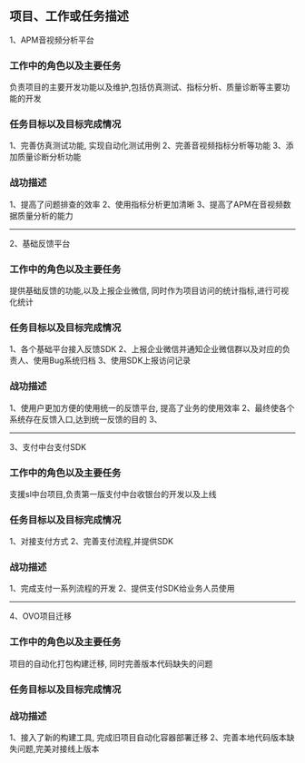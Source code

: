 ## 项目、工作或任务描述
1、APM音视频分析平台
### 工作中的角色以及主要任务
负责项目的主要开发功能以及维护,包括仿真测试、指标分析、质量诊断等主要功能的开发
### 任务目标以及目标完成情况
1、完善仿真测试功能, 实现自动化测试用例
2、完善音视频指标分析等功能
3、添加质量诊断分析功能
### 战功描述
1、提高了问题排查的效率
2、使用指标分析更加清晰
3、提高了APM在音视频数据质量分析的能力

-------------------------------------------------------------------------------
2、基础反馈平台
### 工作中的角色以及主要任务
提供基础反馈的功能,以及上报企业微信, 同时作为项目访问的统计指标,进行可视化统计
### 任务目标以及目标完成情况
1、各个基础平台接入反馈SDK
2、上报企业微信并通知企业微信群以及对应的负责人、使用Bug系统归档
3、使用SDK上报访问记录
### 战功描述
1、使用户更加方便的使用统一的反馈平台, 提高了业务的使用效率
2、最终使各个系统存在反馈入口,达到统一反馈的目的
3、

----------------------------------------------------------------------------------
3、支付中台支付SDK
### 工作中的角色以及主要任务
支援sl中台项目,负责第一版支付中台收银台的开发以及上线
### 任务目标以及目标完成情况
1、对接支付方式
2、完善支付流程,并提供SDK
### 战功描述

1、完成支付一系列流程的开发
2、提供支付SDK给业务人员使用

-------------------------------------------------------------------------------------
4、OVO项目迁移
### 工作中的角色以及主要任务
项目的自动化打包构建迁移, 同时完善版本代码缺失的问题
### 任务目标以及目标完成情况

### 战功描述
1、接入了新的构建工具, 完成旧项目自动化容器部署迁移
2、完善本地代码版本缺失问题,完美对接线上版本